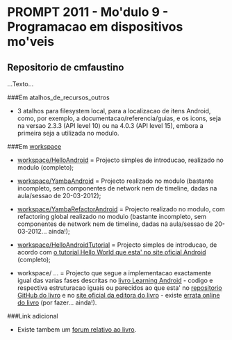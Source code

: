 # PROMPT 2011 - Mo'dulo 9 - Programacao em dispositivos mo'veis

## Repositorio de cmfaustino

...Texto...

###Em atalhos\_de\_recursos_outros

* 3 atalhos para filesystem local, para a localizacao de itens Android, como, por exemplo, a documentacao/referencia/guias, e os icons, seja na versao 2.3.3 (API level 10) ou na 4.0.3 (API level 15), embora a primeira seja a utilizada no modulo.

###Em [workspace](./workspace/)

* [workspace/HelloAndroid](./workspace/HelloAndroid/) = Projecto simples de introducao, realizado no modulo (completo);
* [workspace/YambaAndroid](./workspace/YambaAndroid/) = Projecto realizado no modulo (bastante incompleto, sem componentes de network nem de timeline, dadas na aula/sessao de 20-03-2012);
* [workspace/YambaRefactorAndroid](./workspace/YambaRefactorAndroid/) = Projecto realizado no modulo, com refactoring global realizado no modulo (bastante incompleto, sem componentes de network nem de timeline, dadas na aula/sessao de 20-03-2012... ainda!);

* [workspace/HelloAndroidTutorial](./workspace/HelloAndroidTutorial/) = Projecto simples de introducao, de acordo com [o tutorial Hello World que esta' no site oficial Android](http://developer.android.com/resources/tutorials/hello-world.html) (completo);

* workspace/ ... = Projecto que segue a implementacao exactamente igual das varias fases descritas no [livro Learning Android](http://ofps.oreilly.com/titles/9781449390501/) - codigo e respectiva estruturacao iguais ou parecidos ao que esta' no [repositorio GitHub do livro](https://github.com/marakana/LearningAndroidYamba) e no [site oficial da editora do livro](http://examples.oreilly.com/0636920010883/) - existe [errata online do livro](http://oreilly.com/catalog/errata.csp?isbn=0636920010883) (por fazer... ainda!).

###Link adicional

* Existe tambem um [forum relativo ao livro](https://marakana.com/forums/android/learning_android_book/).
